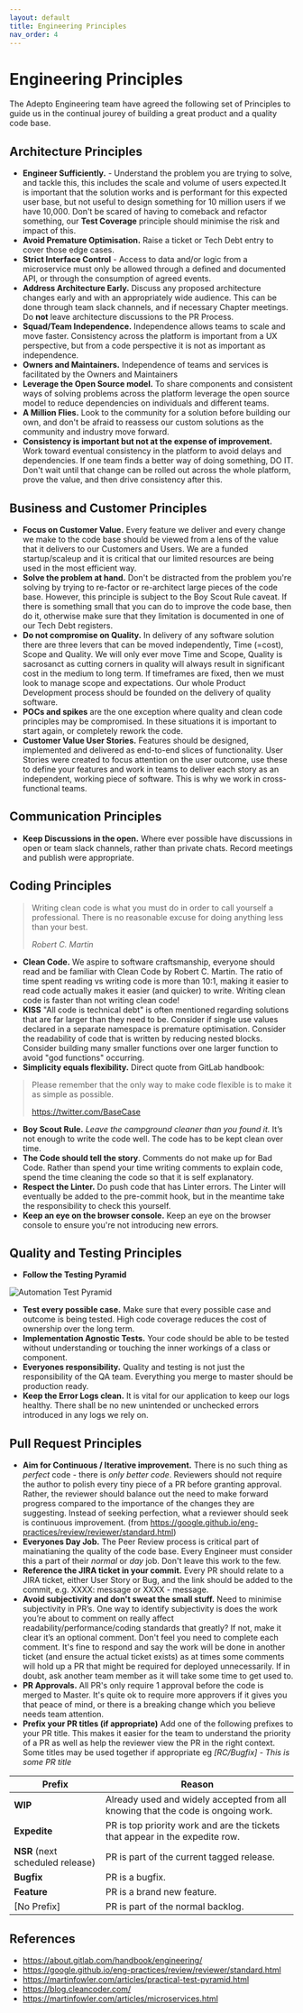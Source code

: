 ```yaml
---
layout: default
title: Engineering Principles
nav_order: 4
---
```

# Engineering Principles

The Adepto Engineering team have agreed the following set of Principles to guide us in the continual jourey of building a great product and a quality code base.

## Architecture Principles

- **Engineer Sufficiently.** - Understand the problem you are trying to solve, and tackle this, this includes the scale and volume of users expected.It is important that the solution works and is performant for this expected user base, but not useful to design something for 10 million users if we have 10,000. Don't be scared of having to comeback and refactor something, our **Test Coverage** principle should minimise the risk and impact of this.
- **Avoid Premature Optimisation.** Raise a ticket or Tech Debt entry to cover those edge cases.
- **Strict Interface Control** - Access to data and/or logic from a microservice must only be allowed through a defined and documented API, or through the consumption of agreed events.
- **Address Architecture Early.** Discuss any proposed architecture changes early and with an appropriately wide audience. This can be done through team slack channels, and if necessary Chapter meetings. Do **not** leave architecture discussions to the PR Process.
- **Squad/Team Independence.** Independence allows teams to scale and move faster. Consistency across the platform is important from a UX perspective, but from a code perspective it is not as important as independence.
- **Owners and Maintainers.** Independence of teams and services is facilitated by the Owners and Maintainers
- **Leverage the Open Source model.** To share components and consistent ways of solving problems across the platform leverage the open source model to reduce dependencies on individuals and different teams.
- **A Million Flies.** Look to the community for a solution before building our own, and don't be afraid to reassess our custom solutions as the community and industry move forward.
- **Consistency is important but not at the expense of improvement.** Work toward eventual consistency in the platform to avoid delays and dependencies. If one team finds a better way of doing something, DO IT. Don't wait until that change can be rolled out across the whole platform, prove the value, and then drive consistency after this.


## Business and Customer Principles

- **Focus on Customer Value.** Every feature we deliver and every change we make to the code base should be viewed from a lens of the value that it delivers to our Customers and Users. We are a funded startup/scaleup and it is critical that our limited resources are being used in the most efficient way.
- **Solve the problem at hand.** Don't be distracted from the problem you're solving by trying to re-factor or re-architect large pieces of the code base. However, this principle is subject to the Boy Scout Rule caveat. If there is something small that you can do to improve the code base, then do it, otherwise make sure that they limitation is documented in one of our Tech Debt registers.
- **Do not compromise on Quality.** In delivery of any software solution there are three levers that can be moved independently, Time (=cost), Scope and Quality. We will only ever move Time and Scope, Quality is sacrosanct as cutting corners in quality will always result in significant cost in the medium to long term. If timeframes are fixed, then we must look to manage scope and expectations. Our whole Product Development process should be founded on the delivery of quality software.
- **POCs and spikes** are the one exception where quality and clean code principles may be compromised. In these situations it is important to start again, or completely rework the code.
- **Customer Value User Stories.** Features should be designed, implemented and delivered as end-to-end slices of functionality. User Stories were created to focus attention on the user outcome, use these to define your features and work in teams to deliver each story as an independent, working piece of software. This is why we work in cross-functional teams.

## Communication Principles

- **Keep Discussions in the open.** Where ever possible have discussions in open or team slack channels, rather than private chats. Record meetings and publish were appropriate.

## Coding Principles

> Writing clean code is what you must do in order to call yourself a professional. There is no reasonable excuse for doing anything less than your best.
>
> *Robert C. Martin*

- **Clean Code.** We aspire to software craftsmanship, everyone should read and be familiar with Clean Code by Robert C. Martin. The ratio of time spent reading vs writing code is more than 10:1, making it easier to read code actually makes it easier (and quicker) to write. Writing clean code is faster than not writing clean code!
- **KISS** "All code is technical debt" is often mentioned regarding solutions that are far larger than they need to be. Consider if single use values declared in a separate namespace is premature optimisation. Consider the readability of code that is written by reducing nested blocks. Consider building many smaller functions over one larger function to avoid "god functions" occurring.
- **Simplicity equals flexibility.** Direct quote from GitLab handbook:
> Please remember that the only way to make code flexible is to make it as simple as possible.
>
> https://twitter.com/BaseCase
- **Boy Scout Rule.** *Leave the campground cleaner than you found it.* It’s not enough to write the code well. The code has to be kept clean over time.
- **The Code should tell the story**. Comments do not make up for Bad Code. Rather than spend your time writing comments to explain code, spend the time cleaning the code so that it is self explanatory.
- **Respect the Linter.** Do push code that has Linter errors. The Linter will eventually be added to the pre-commit hook, but in the meantime take the responsibility to check this yourself.
- **Keep an eye on the browser console.** Keep an eye on the browser console to ensure you're not introducing new errors.

## Quality and Testing Principles
- **Follow the Testing Pyramid**

![Automation Test Pyramid](../assets/testPyramid.png)
- **Test every possible case.** Make sure that every possible case and outcome is being tested. High code coverage reduces the cost of ownership over the long term.
- **Implementation Agnostic Tests.** Your code should be able to be tested without understanding or touching the inner workings of a class or component.
- **Everyones responsibility.** Quality and testing is not just the responsibility of the QA team. Everything you merge to master should be production ready.
- **Keep the Error Logs clean.** It is vital for our application to keep our logs healthy. There shall be no new unintended or unchecked errors introduced in any logs we rely on.

## <a name="pr-principles">Pull Request Principles</a>

- **Aim for Continuous / Iterative improvement.** There is no such thing as *perfect* code - there is *only better code*. Reviewers should not require the author to polish every tiny piece of a PR before granting approval. Rather, the reviewer should balance out the need to make forward progress compared to the importance of the changes they are suggesting. Instead of seeking perfection, what a reviewer should seek is continuous improvement. (from https://google.github.io/eng-practices/review/reviewer/standard.html)
- **Everyones Day Job.** The Peer Review process is critical part of mainatianing the quality of the code base. Every Engineer must consider this a part of their *normal* or *day* job. Don't leave this work to the few.
- **Reference the JIRA ticket in your commit.** Every PR should relate to a JIRA ticket, either User Story or Bug, and the link should be added to the commit, e.g. XXXX: message or XXXX - message.
- **Avoid subjectivity and don't sweat the small stuff.** Need to minimise subjectivity in PR’s. One way to identify subjectivity is does the work you’re about to comment on really affect readability/performance/coding standards that greatly? If not, make it clear it’s an optional comment. Don't feel you need to complete each comment. It's fine to respond and say the work will be done in another ticket (and ensure the actual ticket exists) as at times some comments will hold up a PR that might be required for deployed unnecessarily. If in doubt, ask another team member as it will take some time to get used to.
- **PR Approvals.** All PR's only require 1 approval before the code is merged to Master. It's quite ok to require more approvers if it gives you that peace of mind, or there is a breaking change which you believe needs team attention.
- **Prefix your PR titles (if appropriate)** Add one of the following prefixes to your PR title. This makes it easier for the team to understand the priority of a PR as well as help the reviewer view the PR in the right context. Some titles may be used together if appropriate eg *[RC/Bugfix] -  This is some PR title*

| Prefix | Reason |
| ---      |  ---------|
| **WIP**   | Already used and widely accepted from all knowing that the code is ongoing work. |
| **Expedite**   | PR is top priority work and are the tickets that appear in the expedite row. |
| **NSR** (next scheduled release)  | PR is part of the current tagged release. |
| **Bugfix**   | PR is a bugfix. |
| **Feature**   | PR is a brand new feature. |
| [No Prefix]   | PR is part of the normal backlog. |



## References

- https://about.gitlab.com/handbook/engineering/
- https://google.github.io/eng-practices/review/reviewer/standard.html
- https://martinfowler.com/articles/practical-test-pyramid.html
- https://blog.cleancoder.com/
- https://martinfowler.com/articles/microservices.html

